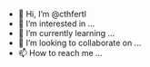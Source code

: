 - 👋 Hi, I’m @cthfertl
- 👀 I’m interested in ...
- 🌱 I’m currently learning ...
- 💞️ I’m looking to collaborate on ...
- 📫 How to reach me ...

<!---
cthfertl/cthfertl is a ✨ special ✨ repository because its `README.md` (this file) appears on your GitHub profile.
You can click the Preview link to take a look at your changes.
--->
